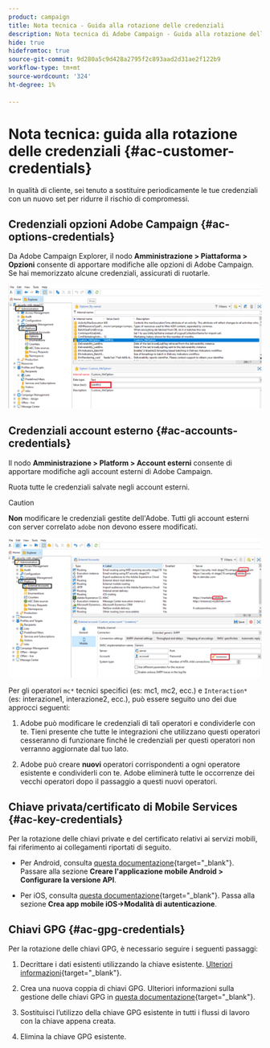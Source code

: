 ```yaml
---
product: campaign
title: Nota tecnica - Guida alla rotazione delle credenziali
description: Nota tecnica di Adobe Campaign - Guida alla rotazione delle credenziali
hide: true
hidefromtoc: true
source-git-commit: 9d280a5c9d428a2795f2c893aad2d31ae2f122b9
workflow-type: tm+mt
source-wordcount: '324'
ht-degree: 1%

---
```


# Nota tecnica: guida alla rotazione delle credenziali {#ac-customer-credentials}

In qualità di cliente, sei tenuto a sostituire periodicamente le tue credenziali con un nuovo set per ridurre il rischio di compromessi.

## Credenziali opzioni Adobe Campaign {#ac-options-credentials}

Da Adobe Campaign Explorer, il nodo **Amministrazione > Piattaforma > Opzioni** consente di apportare modifiche alle opzioni di Adobe Campaign. Se hai memorizzato alcune credenziali, assicurati di ruotarle.

![](assets/technote-2.png)

## Credenziali account esterno {#ac-accounts-credentials}

Il nodo **Amministrazione > Platform > Account esterni** consente di apportare modifiche agli account esterni di Adobe Campaign.

Ruota tutte le credenziali salvate negli account esterni.

>[!CAUTION]
>
>**Non** modificare le credenziali gestite dell&#39;Adobe. Tutti gli account esterni con server correlato `adobe` non devono essere modificati.

![](assets/technote-1.png)

Per gli operatori `mc*` tecnici specifici (es: mc1, mc2, ecc.) e `Interaction*` (es: interazione1, interazione2, ecc.), può essere seguito uno dei due approcci seguenti:

1. Adobe può modificare le credenziali di tali operatori e condividerle con te. Tieni presente che tutte le integrazioni che utilizzano questi operatori cesseranno di funzionare finché le credenziali per questi operatori non verranno aggiornate dal tuo lato.

1. Adobe può creare **nuovi** operatori corrispondenti a ogni operatore esistente e condividerli con te. Adobe eliminerà tutte le occorrenze dei vecchi operatori dopo il passaggio a questi nuovi operatori.


## Chiave privata/certificato di Mobile Services  {#ac-key-credentials}

Per la rotazione delle chiavi private e del certificato relativi ai servizi mobili, fai riferimento ai collegamenti riportati di seguito.

* Per Android, consulta [questa documentazione](https://experienceleague.adobe.com/it/docs/campaign-classic/using/sending-messages/sending-push-notifications/configure-the-mobile-app/configuring-the-mobile-application-android){target="_blank"}.
Passare alla sezione **Creare l&#39;applicazione mobile Android > Configurare la versione API**.

* Per iOS, consulta [questa documentazione](https://experienceleague.adobe.com/it/docs/campaign-classic/using/sending-messages/sending-push-notifications/configure-the-mobile-app/configuring-the-mobile-application){target="_blank"}.
Passa alla sezione **Crea app mobile iOS->Modalità di autenticazione**.

## Chiavi GPG {#ac-gpg-credentials}

Per la rotazione delle chiavi GPG, è necessario seguire i seguenti passaggi:

1. Decrittare i dati esistenti utilizzando la chiave esistente. [Ulteriori informazioni](https://experienceleague.adobe.com/it/docs/control-panel/using/instances-settings/gpg-keys-management#decrypting-data){target="_blank"}.

1. Crea una nuova coppia di chiavi GPG. Ulteriori informazioni sulla gestione delle chiavi GPG in [questa documentazione](https://experienceleague.adobe.com/it/docs/control-panel/using/instances-settings/gpg-keys-management#decrypting-data){target="_blank"}.

1. Sostituisci l’utilizzo della chiave GPG esistente in tutti i flussi di lavoro con la chiave appena creata.

1. Elimina la chiave GPG esistente.